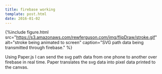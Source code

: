 ```yaml
---
title: firebase working
template: post.html
date: 2016-01-02
---
```


{%include figure.html src="https://s3.amazonaws.com/rewferguson.com/img/flipDraw/stroke.gif" alt="stroke being animated to screen" caption="SVG path data being transmitted through firebase." %}

Using Paper.js I can send the svg path data from one phone to another over firebase in real time. Paper translates the svg data into pixel data printed to the canvas.
